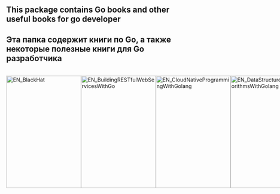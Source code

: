 <h2>This package contains Go books and other useful books for go developer</h2>

<h2>Эта папка содержит книги по Go, а также некоторые полезные книги для Go разработчика</h2>

</br>

<div style="display: flex; justifyContent: center">
  <a href="https://github.com/gh0st3e/UsefulGo/blob/main/Books/EN_BlackHat.pdf">
    <img src="https://encrypted-tbn0.gstatic.com/images?q=tbn:ANd9GcQDalpXjo8TEY_wtTHL5TgRjdEIaOxolQbLgw&usqp=CAU" alt="EN_BlackHat" width="200px" height="300px"/>
  </a>

  <a href="https://github.com/gh0st3e/UsefulGo/blob/main/Books/EN_BuildingRESTfulWebServicesWithGo.pdf">
    <img src="https://m.media-amazon.com/images/I/41n8Zy3SaPL._AC_SY780_.jpg" alt="EN_BuildingRESTfulWebServicesWithGo" width="200px" height="300px"/>
  </a>

  <a href="https://github.com/gh0st3e/UsefulGo/blob/main/Books/EN_CloudNativeProgrammingWithGolang.pdf">
    <img src="https://static01.helion.com.pl/global/okladki/326x466/e_15uq.jpg" alt="EN_CloudNativeProgrammingWithGolang" width="200px" height="300px"/>
  </a>

  <a href="https://github.com/gh0st3e/UsefulGo/blob/main/Books/EN_DataStructuresAndAlgorithmsWithGolang.pdf">
    <img src="https://m.media-amazon.com/images/I/41kmaB8UBtL._AC_SY780_.jpg" alt="EN_DataStructuresAndAlgorithmsWithGolang" width="200px" height="300px"/>
  </a>

  </br>

  <a href="https://github.com/gh0st3e/UsefulGo/blob/main/Books/EN_EventDrivenArchitectureInGolang.pdf">
    <img src="https://static.packt-cdn.com/products/9781803238012/cover/smaller" alt="EN_EventDrivenArchitectureInGolang" width="200px" height="300px"/>
  </a>

  <a href="https://github.com/gh0st3e/UsefulGo/blob/main/Books/EN_EverydayGolang.pdf">
    <img src="https://images-na.ssl-images-amazon.com/images/S/compressed.photo.goodreads.com/books/1631331392i/58968985.jpg" alt="EN_EverydayGolang" width="200px" height="300px"/>
  </a>

  <a href="https://github.com/gh0st3e/UsefulGo/blob/main/Books/EN_FromRubyToGolang.pdf">
    <img src="https://m.media-amazon.com/images/I/41MUjQCUsjL._AC_SY780_.jpg" alt="EN_FromRubyToGolang" width="200px" height="300px"/>
  </a>

  <a href="https://github.com/gh0st3e/UsefulGo/blob/main/Books/EN_GoLangTheUltimateGuide.pdf">
    <img src="https://images.routledge.com/common/jackets/crclarge/978103231/9781032312316.jpg" alt="EN_GoLangTheUltimateGuide" width="200px" height="300px"/>
  </a>

  <a href="https://github.com/gh0st3e/UsefulGo/blob/main/Books/EN_GoProgramming.pdf">
    <img src="https://m.media-amazon.com/images/I/51o9KtaXVPL._AC_SY780_.jpg" alt="EN_GoProgramming" width="200px" height="300px"/>
  </a>

  <a href="https://github.com/gh0st3e/UsefulGo/blob/main/Books/EN_HandsOnSystemProgrammingWithGo.pdf">
    <img src="https://static.packt-cdn.com/products/9781789804072/cover/9781789804072-original.jpeg" alt="EN_HandsOnSystemProgrammingWithGo" width="200px" height="300px"/>
  </a>

  <a href="https://github.com/gh0st3e/UsefulGo/blob/main/Books/EN_MasteringGoLangBeginner'sGuide.pdf">
    <img src="https://images.routledge.com/common/jackets/crclarge/978103231/9781032315904.jpg" alt="EN_MasteringGoLangBeginner'sGuide" width="200px" height="300px"/>
  </a>

  <a href="https://github.com/gh0st3e/UsefulGo/blob/main/Books/EN_NetworkProgrammingWithGoLanguage.pdf">
    <img src="https://media.springernature.com/full/springer-static/cover-hires/book/978-1-4842-8095-9" alt="EN_NetworkProgrammingWithGoLanguage" width="200px" height="300px"/>
  </a>

  <a href="https://github.com/gh0st3e/UsefulGo/blob/main/Books/EN_ProGo.pdf">
    <img src="https://media.springernature.com/full/springer-static/cover-hires/book/978-1-4842-7355-5" alt="EN_ProGo" width="200px" height="300px"/>
  </a>

  <a href="https://github.com/gh0st3e/UsefulGo/blob/main/Books/EN_SoftwareArchitectureWithGolang.pdf">
    <img src="https://static.packt-cdn.com/products/9781788622592/cover/9781788622592-original.png" alt="EN_SoftwareArchitectureWithGolang" width="200px" height="300px"/>
  </a>

  <a href="https://github.com/gh0st3e/UsefulGo/blob/main/Books/RU_Golang%D0%94%D0%BB%D1%8F%D0%9F%D1%80%D0%BE%D1%84%D0%B8.pdf">
    <img src="https://s1-goods.ozstatic.by/1000/751/950/10/10950751_0.jpg" alt="RU_GolangДляПрофи" width="200px" height="300px"/>
  </a>

  <a href="https://github.com/gh0st3e/UsefulGo/blob/main/Books/RU_HeadFirst%D0%98%D0%B7%D1%83%D1%87%D0%B0%D0%B5%D0%BCGo.pdf">
    <img src="https://chitatel.by/storage/product/7d/2ad9cbad4dc6e3f80c391e816fdf4d63.jpg" alt="RU_HeadFirstИзучаемGo" width="200px" height="300px"/>
  </a>

  <a href="https://github.com/gh0st3e/UsefulGo/blob/main/Books/RU_HeadFirst%D0%98%D0%B7%D1%83%D1%87%D0%B0%D0%B5%D0%BCGo.pdf">
    <img src="https://media.springernature.com/full/springer-static/cover-hires/book/978-1-4842-7355-5" alt="RU_ProGo" width="200px" height="300px"/>
  </a>

  <a href="https://github.com/gh0st3e/UsefulGo/blob/main/Books/RU_%D0%9C%D0%B8%D0%BA%D1%80%D0%BE%D1%81%D0%B5%D1%80%D0%B2%D0%B8%D1%81%D1%8B.pdf">
    <img src="https://basket-01.wb.ru/vol86/part8651/8651224/images/big/1.jpg" alt="RU_Микросервисы" width="200px" height="300px"/>
  </a>

  <a href="https://github.com/gh0st3e/UsefulGo/blob/main/Books/RU_%D0%9E%D0%B1%D0%BB%D0%B0%D1%87%D0%BD%D1%8B%D0%B9Go.pdf">
    <img src="http://dmkpress.com/images/cms/data/978-5-97060-965-1.jpg" alt="RU_ОблачныйGo" width="200px" height="300px"/>
  </a>

  <a href="https://github.com/gh0st3e/UsefulGo/blob/main/Books/RU_%D0%AF%D0%B7%D1%8B%D0%BAGo%D0%94%D0%BB%D1%8F%D0%9D%D0%B0%D1%87%D0%B8%D0%BD%D0%B0%D1%8E%D1%89%D0%B8%D1%85.pdf">
    <img src="https://static.tildacdn.com/tild3337-3630-4662-b835-363865633265/photo_2020-09-02_182.jpeg" alt="RU_ЯзыкGoДляНачинающих" width="200px" height="300px"/>
  </a>
</div>
